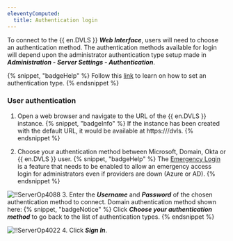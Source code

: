 ```yaml
---
eleventyComputed:
  title: Authentication login
---
```

To connect to the {{ en.DVLS }} ***Web Interface***, users will need to choose an authentication method. The authentication methods available for login will depend upon the administrator authentication type setup made in ***Administration - Server Settings - Authentication***.

{% snippet, "badgeHelp" %}
Follow this [link](/server/web-interface/administration/configuration/server-settings/general/authentication/) to learn on how to set an authentication type.
{% endsnippet %}

### User authentication
1. Open a web browser and navigate to the URL of the {{ en.DVLS }} instance.
{% snippet, "badgeInfo" %}
If the instance has been created with the default URL, it would be available at https<area>://<ServerName>/dvls.
{% endsnippet %}

2. Choose your authentication method between Microsoft, Domain, Okta or {{ en.DVLS }} user.
{% snippet, "badgeHelp" %}
The [Emergency Login](/server/kb/how-to-articles/enable-emergency-login-code-authentication/) is a feature that needs to be enabled to allow an emergency access login for administrators even if providers are down (Azure or AD).
{% endsnippet %}

![!!ServerOp4088](https://cdnweb.devolutions.net/docs/docs_en_server_ServerOp4088.png)
3. Enter the ***Username*** and ***Password*** of the chosen authentication method to connect. Domain authentication method shown here:
{% snippet, "badgeNotice" %}
Click ***Choose your authentication method*** to go back to the list of authentication types.
{% endsnippet %}

![!!ServerOp4022](https://cdnweb.devolutions.net/docs/docs_en_server_ServerOp4022.png)
4. Click ***Sign In***.

